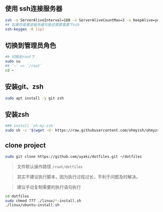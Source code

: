 ## 使用 ssh连接服务器
```bash
ssh -o ServerAliveInterval=180 -o ServerAliveCountMax=3 -o KeepAlive=yes [user]@[ip]
## 如果你是重装服务器可能还需要重置下ssh
ssh-keygen -R [ip]
```
## 切换到管理员角色
```bash
## 切换到root下
sudo su
## `~` => `/root`
cd ~
```

## 安装git、zsh

```bash
sudo apt install -y git zsh
```

## 安装zsh

```bash
### install `oh-my-zsh`
sudo sh -c "$(wget -O- https://raw.githubusercontent.com/ohmyzsh/ohmyzsh/master/tools/install.sh)"
```

## clone project

```bash
sudo git clone https://github.com/uyaki/dotfiles.git ~/dotfiles
```

> 文件默认操作路径 `/root/dotfiles`

> 其实不建议执行脚本，因为执行过程过长，不利于问题及时解决。

> 建议手动复制需要的执行语句执行

```bash
cd dotfiles
sudo chmod 777 ./linux/*-install.sh
./linux/ubuntu-install.sh
```